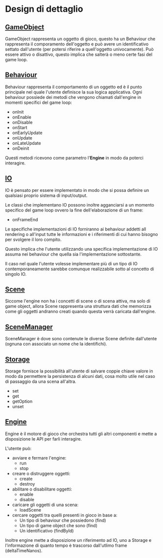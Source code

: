 # Design di dettaglio

## [GameObject](../src/main/scala/GameObject.scala)
GameObject rappresenta un oggetto di gioco, questo ha un Behaviour che rappresenta il comporamento dell'oggetto e può avere un identificativo settato dall'utente (per potersi riferire a quell'oggetto univocamente).
Può essere attivo o disattivo, questo implica che salterà o meno certe fasi del game loop.

## [Behaviour](../src/main/scala/Behaviour.scala)
Behaviour rappresenta il comportamento di un oggetto ed è il punto principale nel quale l'utente definisce la sua logica applicativa.
Ogni behaviour possiede dei metodi che vengono chiamati dall'engine in momenti specifici del game loop:
- onInit
- onEnable
- onDisable
- onStart
- onEarlyUpdate
- onUpdate
- onLateUpdate
- onDeinit

Questi metodi ricevono come parametro l'**Engine** in modo da poterci interagire.

## [IO](../src/main/scala/IO.scala)
IO è pensato per essere implementato in modo che si possa definire un qualsiasi proprio sistema di input/output.

Le classi che implementano IO possono inoltre agganciarsi a un momento specifico del game loop ovvero la fine dell'elaborazione di un frame:
- onFrameEnd

Le specifiche implementazioni di IO forniranno ai behaviour addetti all rendering o all'input tutte le informazioni e i riferimenti di cui hanno bisogno per svolgere il loro compito.

Questo implica che l'utente utilizzando una specifica implementazione di IO assuma nei behaviour che quella sia l'implementazione sottostante.

Il caso nel quale l'utente volesse implementare più di un tipo di IO contemporaneamente sarebbe comunque realizzabile sotto al concetto di singolo IO.

## [Scene](../src/main/scala/Scene.scala)
Siccome l'engine non ha i concetti di scene o di scena attiva, ma solo di game object, allora Scene rappresenta una struttura dati che memorizza come gli oggetti andranno creati quando questa verrà caricata dall'engine.

## [SceneManager](../src/main/scala/SceneManager.scala)
SceneManager è dove sono contenute le diverse Scene definite dall'utente (ognuna con associato un nome che la identifichi).

## [Storage](../src/main/scala/Storage.scala)
Storage fornisce la possibilità all'utente di salvare coppie chiave valore in modo da permettere la persistenza di alcuni dati, cosa molto utile nel caso di passaggio da una scena all'altra.
- set
- get
- getOption
- unset

## [Engine](../src/main/scala/Engine.scala)
Engine è il motore di gioco che orchestra tutti gli altri componenti e mette a disposizione le API per farli interagire.

L'utente può:
- avviare e fermare l'engine:
    - run
    - stop
- creare o distruggere oggetti:
    - create
    - destroy
- abilitare o disabilitare oggetti:
    - enable
    - disable
- caricare gli oggetti di una scena:
    - loadScene
- cercare oggetti tra quelli presenti in gioco in base a:
    - Un tipo di behaviour che possiedono (find)
    - Un tipo di game object che sono (find)
    - Un identificativo (findById)

Inoltre engine mette a disposizione un riferimento ad IO, uno a Storage e l'informazione di quanto tempo è trascorso dall'utlimo frame (deltaTimeNanos).
